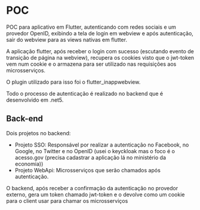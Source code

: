 # POC

POC para aplicativo em Flutter, autenticando com redes sociais e um provedor OpenID, exibindo a tela de login em webview e após autenticação, sair do webview para as views nativas em flutter.

A aplicação flutter, após receber o login com sucesso (escutando evento de transição de página na webview), recupera os cookies visto que o jwt-token vem num cookie e o armazena para ser utilizado nas requisições aos microsserviços.

O plugin utilizado para isso foi o flutter_inappwebview.

Todo o processo de autenticação é realizado no backend que é desenvolvido em .net5.

## Back-end

Dois projetos no backend:

* Projeto SSO: Responsável por realizar a autenticação no Facebook, no Google, no Twitter e no OpenID (usei o keyckloak mas o foco é o acesso.gov (precisa cadastrar a aplicação lá no ministério da economia))
* Projeto WebApi: Microsserviços que serão chamados após autenticação.

O backend, após receber a confirmação da autenticação no provedor externo, gera um token chamado jwt-token e o devolve como um cookie para o client usar para chamar os microsserviços

